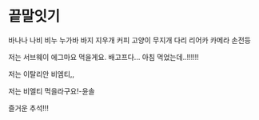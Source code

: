 # 끝말잇기

바나나
나비
비누
누가바
바지
지우개
커피
고양이
무지개
다리
리어카
카메라
손전등


저는 서브웨이 에그마요 먹을게요.
배고프다...
아침 먹었는데..!!!!!!

저는 이탈리안 비엠티,,


저는 비엘티 먹을라구요!-윤솔

즐거운 추석!!!
